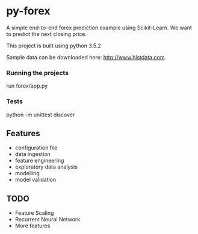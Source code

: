 # py-forex
A simple end-to-end forex prediction example using Scikit-Learn. We want to predict the next closing price.

This project is built using python 3.5.2

Sample data can be downloaded here: http://www.histdata.com

### Running the projects
run forex/app.py

### Tests
python -m unittest discover

## Features
* configuration file
* data ingestion
* feature engineering
* exploratory data analysis
* modelling
* model validation

## TODO
* Feature Scaling
* Recurrent Neural Network
* More features